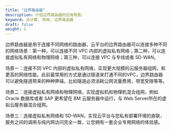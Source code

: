 ```yaml
---
title: "边界路由器"
description: 介绍边界路由器的应用场景。
keyword: 云计算, 网络, 边界路由器
draft: false
weight: 1
---
```


边界路由器是用于连接不同网络的路由器，云平台的边界路由器可以连接多种不同的网络场景：第一种，可以连接不同 VPC 内部的虚拟私有网络；第二种，可以连接虚拟私有网络和物理网络；第三种，可以连接 VPC 与专线或者 SD-WAN。

场景一：连接不同 VPC 内部的虚拟私有网络，实现更大规模的云服务器组网，和更高的网络性能。此前最常用的方式是通过隧道来打通不同的VPC，边界路由器可以避免隧道带来的种种弊端，比如隧道必须消耗公网流量费用，带宽受限等等。

场景二：连接虚拟私有网络和物理网络，实现虚拟机和物理机混合组网，例如 Oracle 数据库或者 SAP 更希望在 BM 云服务器中运行，与 Web Server所在的虚拟云服务器混合组网。

场景三：连接虚拟私有网络和 SD-WAN，实现云平台与您私有部署环境的直联，服务之间的调用与纯内网访问完全一致，让您拥有一套企业专用网络的体验感。
